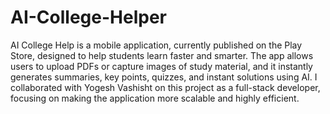 # AI-College-Helper
AI College Help is a mobile application, currently published on the Play Store, designed to help students learn faster and smarter. The app allows users to upload PDFs or capture images of study material, and it instantly generates summaries, key points, quizzes, and instant solutions using AI.
I collaborated with Yogesh Vashisht on this project as a full-stack developer, focusing on making the application more scalable and highly efficient.
